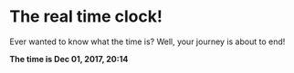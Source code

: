 # The real time clock!

Ever wanted to know what the time is? Well, your journey is about to end!

**The time is Dec 01, 2017, 20:14**